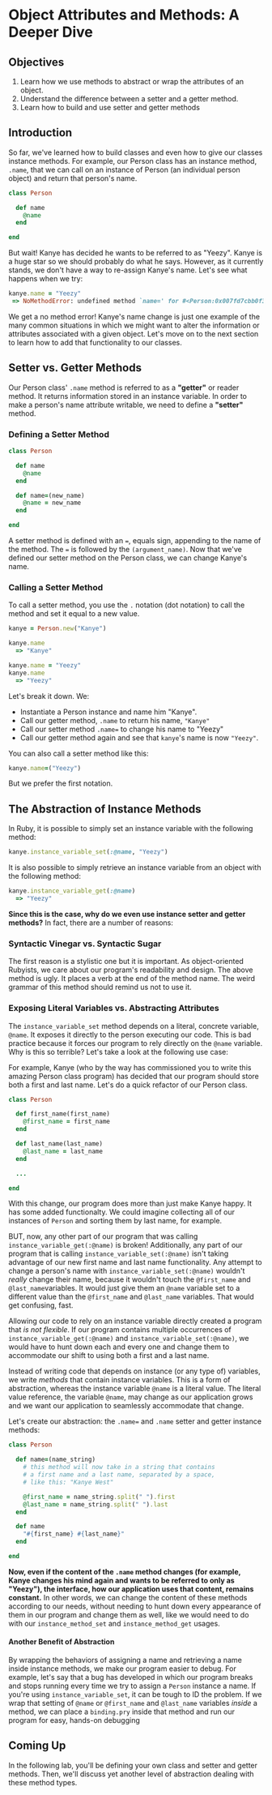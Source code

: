 # Object Attributes and Methods: A Deeper Dive

## Objectives

1. Learn how we use methods to abstract or wrap the attributes of an object.
2. Understand the difference between a setter and a getter method.
3. Learn how to build and use setter and getter methods

## Introduction

So far, we've learned how to build classes and even how to give our classes instance methods. For example, our Person class has an instance method, `.name`, that we can call on an instance of Person (an individual person object) and return that person's name.

```ruby
class Person

  def name
    @name
  end

end


```

But wait! Kanye has decided he wants to be referred to as "Yeezy". Kanye is a huge star so we should probably do what he says. However, as it currently stands, we don't have a way to re-assign Kanye's name. Let's see what happens when we try:

```ruby
kanye.name = "Yeezy"
 => NoMethodError: undefined method `name=' for #<Person:0x007fd7cbb0f3d8>
```

We get a no method error! Kanye's name change is just one example of the many common situations in which we might want to alter the information or attributes associated with a given object. Let's move on to the next section to learn how to add that functionality to our classes.

## Setter vs. Getter Methods

Our Person class' `.name` method is referred to as a **"getter"** or reader method. It returns information stored in an instance variable. In order to make a person's name attribute writable, we need to define a **"setter"** method.

### Defining a Setter Method

```ruby
class Person

  def name
    @name
  end

  def name=(new_name)
    @name = new_name
  end

end
```

A setter method is defined with an `=`, equals sign, appending to the name of the method. The `=` is followed by the `(argument_name)`. Now that we've defined our setter method on the Person class, we can change Kanye's name.

### Calling a Setter Method

To call a setter method, you use the `.` notation (dot notation) to call the method and set it equal to a new value.


```ruby
kanye = Person.new("Kanye")

kanye.name
  => "Kanye"

kanye.name = "Yeezy"
kanye.name
  => "Yeezy"
```
Let's break it down. We:

* Instantiate a Person instance and name him "Kanye".
* Call our getter method, `.name` to return his name, `"Kanye"`
* Call our setter method `.name=` to change his name to "Yeezy"
* Call our getter method again and see that `kanye`'s name is now `"Yeezy"`.

You can also call a setter method like this:

```ruby
kanye.name=("Yeezy")
```

But we prefer the first notation.

## The Abstraction of Instance Methods

In Ruby, it is possible to simply set an instance variable with the following method:

```ruby
kanye.instance_variable_set(:@name, "Yeezy")
```

It is also possible to simply retrieve an instance variable from an object with the following method:

```ruby
kanye.instance_variable_get(:@name)
  => "Yeezy"
```

**Since this is the case, why do we even use instance setter and getter methods?** In fact, there are a number of reasons:

### Syntactic Vinegar vs. Syntactic Sugar

The first reason is a stylistic one but it is important. As object-oriented Rubyists, we care about our program's readability and design. The above method is ugly. It places a verb at the end of the method name. The weird grammar of this method should remind us not to use it.

### Exposing Literal Variables vs. Abstracting Attributes

The `instance_variable_set` method depends on a literal, concrete variable, `@name`. It exposes it directly to the person executing our code. This is bad practice because it forces our program to rely directly on the `@name` variable. Why is this so terrible? Let's take a look at the following use case:

For example, Kanye (who by the way has commissioned you to write this amazing Person class program) has decided that our program should store both a first and last name. Let's do a quick refactor of our Person class.


```ruby
class Person

  def first_name(first_name)
    @first_name = first_name
  end

  def last_name(last_name)
    @last_name = last_name
  end

  ...

end
```

With this change, our program does more than just make Kanye happy. It has some added functionalty. We could imagine collecting all of our instances of `Person` and sorting them by last name, for example.

BUT, now, any other part of our program that was calling `instance_variable_get(:@name)` is broken! Additionally, any part of our program that is calling `instance_variable_set(:@name)` isn't taking advantage of our new first name and last name functionality. Any attempt to change a person's name with `instance_variable_set(:@name)` wouldn't *really* change their name, because it wouldn't touch the `@first_name` and `@last_name`variables. It would just give them an `@name` variable set to a different value than the `@first_name` and `@last_name` variables. That would get confusing, fast.

Allowing our code to rely on an instance variable directly created a program that *is not flexible*. If our program contains multiple occurrences of `instance_variable_get(:@name)` and `instance_variable_set(:@name)`, we would have to hunt down each and every one and change them to accommodate our shift to using both a first and a last name.

Instead of writing code that depends on instance (or any type of) variables, we write *methods* that contain instance variables. This is a form of abstraction, whereas the instance variable `@name` is a literal value. The literal value reference, the variable `@name`, may change as our application grows and we want our application to seamlessly accommodate that change.

Let's create our abstraction: the `.name=` and `.name` setter and getter instance methods:

```ruby
class Person

  def name=(name_string)
    # this method will now take in a string that contains
    # a first name and a last name, separated by a space,
    # like this: "Kanye West"

    @first_name = name_string.split(" ").first
    @last_name = name_string.split(" ").last
  end

  def name
    "#{first_name} #{last_name}"
  end

end
```

**Now, even if the content of the `.name` method changes (for example, Kanye changes his mind again and wants to be referred to only as "Yeezy"), the interface, how our application uses that content, remains constant.** In other words, we can change the content of these methods according to our needs, without needing to hunt down every appearance of them in our program and change them as well, like we would need to do with our `instance_method_set` and `instance_method_get` usages.

#### Another Benefit of Abstraction

By wrapping the behaviors of assigning a name and retrieving a name inside instance methods, we make our program easier to debug. For example, let's say that a bug has developed in which our program breaks and stops running every time we try to assign a `Person` instance a name. If you're using `instance_variable_set`, it can be tough to ID the problem. If we wrap that setting of `@name` or `@first_name` and `@last_name` variables *inside* a method, we can place a `binding.pry` inside that method and run our program for easy, hands-on debugging


## Coming Up

In the following lab, you'll be defining your own class and setter and getter methods. Then, we'll discuss yet another level of abstraction dealing with these method types.
